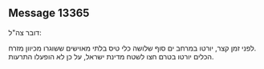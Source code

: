 ## Message 13365

דובר צה"ל:

לפני זמן קצר, יורטו במרחב ים סוף שלושה כלי טיס בלתי מאוישים ששוגרו מכיוון מזרח.  
הכלים יורטו בטרם חצו לשטח מדינת ישראל, על כן לא הופעלו התרעות.

